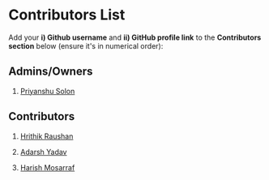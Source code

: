 # Contributors List

Add your **i) Github username** and **ii) GitHub profile link** to the **Contributors section** below (ensure it's in numerical order):

## Admins/Owners

1. [Priyanshu Solon](https://github.com/priyanshu-solon)

## Contributors

1. [Hrithik Raushan](https://github.com/Hrithik-Raushan)

2. [Adarsh Yadav](https://github.com/Adarsh55r)

3. [Harish Mosarraf](https://github.com/harish9852)

